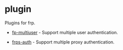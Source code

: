 # plugin

Plugins for frp.

* [fp-multiuser](https://github.com/gofrp/fp-multiuser) - Support multiple user authentication.

* [frps-auth](https://github.com/dev-lluo/frps-auth) - Support multiple proxy authentication.
